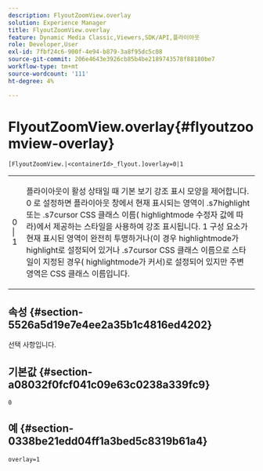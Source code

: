 ```yaml
---
description: FlyoutZoomView.overlay
solution: Experience Manager
title: FlyoutZoomView.overlay
feature: Dynamic Media Classic,Viewers,SDK/API,플라이아웃
role: Developer,User
exl-id: 7fbf24c6-900f-4e94-b879-3a8f95dc5c08
source-git-commit: 206e4643e3926cb85b4be2189743578f88180be7
workflow-type: tm+mt
source-wordcount: '111'
ht-degree: 4%

---
```


# FlyoutZoomView.overlay{#flyoutzoomview-overlay}

`[FlyoutZoomView.|<containerId>_flyout.]overlay=0|1`

<table id="table_D052090D052D4273B37872C0C7E09E4B"> 
 <tbody> 
  <tr> 
   <td colname="col1"> <p><span class="codeph"> 0 | 1</span> </p> </td> 
   <td colname="col2"> <p> 플라이아웃이 활성 상태일 때 기본 보기 강조 표시 모양을 제어합니다. <span class="codeph"> 0</span> 로 설정하면 플라이아웃 창에서 현재 표시되는 영역이 <span class="codeph"> .s7highlight</span> 또는 <span class="codeph"> .s7cursor</span> CSS 클래스 이름(<span class="codeph"> highlightmode</span> 수정자 값에 따라)에서 제공하는 스타일을 사용하여 강조 표시됩니다. <span class="codeph"> 1</span> 구성 요소가 현재 표시된 영역이 완전히 투명하거나(이 경우 <span class="codeph"> highlightmode</span>가 <span class="codeph"> highlight</span>로 설정되어 있거나 <span class="codeph"> .s7cursor</span> CSS 클래스 이름으로 스타일이 지정된 경우(<span class="codeph"> highlightmode</span>가 <span class="codeph"> 커서<span class="codeph">)로 설정되어 있지만 주변 영역은 </span> CSS 클래스 이름입니다.</span> </p> </td> 
  </tr> 
 </tbody> 
</table>

## 속성 {#section-5526a5d19e7e4ee2a35b1c4816ed4202}

선택 사항입니다.

## 기본값 {#section-a08032f0fcf041c09e63c0238a339fc9}

`0`

## 예 {#section-0338be21edd04ff1a3bed5c8319b61a4}

`overlay=1`
